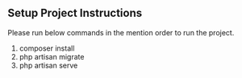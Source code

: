 ## Setup Project Instructions

Please run below commands in the mention order to run the project.

1. composer install
2. php artisan migrate
3. php artisan serve
